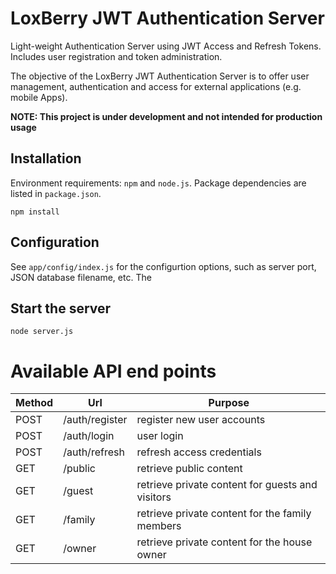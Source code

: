 # LoxBerry JWT Authentication Server

Light-weight Authentication Server using JWT Access and Refresh Tokens. Includes user registration and token administration.

The objective of the LoxBerry JWT Authentication Server is to offer user management, authentication and access for external applications (e.g. mobile Apps).

**NOTE: This project is under development and not intended for production usage**

## Installation

Environment requirements: `npm` and `node.js`. Package dependencies are listed in `package.json`.

```
npm install
```

## Configuration

See `app/config/index.js` for the configurtion options, such as server port, JSON database filename, etc. The

## Start the server
```
node server.js
```

# Available API end points

| Method | Url            | Purpose                                          |
|--------|----------------|--------------------------------------------------|
| POST   | /auth/register | register new user accounts                       |
| POST   | /auth/login    |	user login                                       |
| POST   | /auth/refresh  |	refresh access credentials                       |
| GET    | /public        | retrieve public content                          |
| GET    | /guest         | retrieve private content for guests and visitors |
| GET    | /family        | retrieve private content for the family members  |
| GET    | /owner         | retrieve private content for the house owner     |

